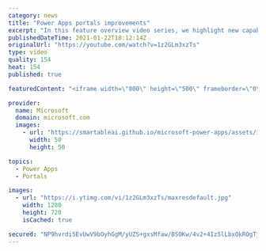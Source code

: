 ```yaml
---
category: news
title: "Power Apps portals improvements"
excerpt: "In this feature overview video series, we highlight new capabilities included in the latest update to Microsoft Power Apps.  Power Apps portals improvements bring new capabilities for makers and developers by providing a new identity management configuration experience with enhanced functionality to"
publishedDateTime: 2021-01-22T18:12:14Z
originalUrl: "https://youtube.com/watch?v=1z2GLm3xzTs"
type: video
quality: 154
heat: 154
published: true

featuredContent: "<iframe width=\"800\" height=\"500\" frameborder=\"0\" src=\"https://www.youtube.com/embed/1z2GLm3xzTs\" allow=\"accelerometer; autoplay; encrypted-media; gyroscope; picture-in-picture\" allowfullscreen></iframe>"

provider:
  name: Microsoft
  domain: microsoft.com
  images:
    - url: "https://smartableai.github.io/microsoft-power-apps/assets/images/organizations/microsoft.com-50x50.jpg"
      width: 50
      height: 50

topics:
  - Power Apps
  - Portals

images:
  - url: "https://i.ytimg.com/vi/1z2GLm3xzTs/maxresdefault.jpg"
    width: 1280
    height: 720
    isCached: true

secured: "NP9hvrdi5EvUwV9bOyhGgM/yUZS+gxsMfaw/BSOKw/4v2+4Iz5lLbxOkROgTj6zdwvwweqQ2GNFJpwqKJPIWS0Po+Wh3vqox+76SIxlo8VB15lGm7edkPt7B4b4eNnt8DB35oyt6wkU5jn4ZdWLcSrVnm01+Pev+bnnmOBb0PmdBUuZYqS2DjUXdzj9hbPllaoO4JYepfcvODo0AzhhH3F1AQUk9E+hdBAMaxQ1nd4IHwm60zhqe3iCf51ahLs672kKRkHInN4aVizd5vMbC3Yk5xNvEKEGt3viTaV3H8cisMv4pKqjktA6626JWfLnSV7aWwsL/GtoLLVypggYi52WxK3ojtJM/4q4TqrtYYifBK4p09RmVzRb2gR2VsWSsmEhyIUl0jLLFilzqUQCa59hEXmoHqkWu3IDBDp2K3cU=;TAyQgL0gDGxjfdu2faqELw=="
---
```


